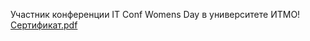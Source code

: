 Участник конференции IT Conf Womens Day в университете ИТМО!
[Сертификат.pdf](https://github.com/AndromedaSmart/Contributor-of-IT-Conf-Womens-Day/files/8597099/default.pdf)
